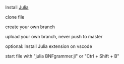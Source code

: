 Install [Julia](https://docs.julialang.org/en/v1.12-dev/manual/installation/)

clone file

create your own branch

upload your own branch, never push to master

optional: Install Julia extension on vscode

start file with "julia BNFgrammer.jl" or "Ctrl + Shift + B"
